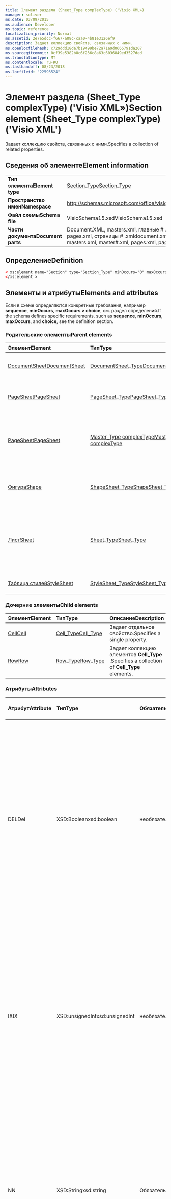 ```yaml
---
title: Элемент раздела (Sheet_Type complexType) ('Visio XML»)
manager: soliver
ms.date: 03/09/2015
ms.audience: Developer
ms.topic: reference
localization_priority: Normal
ms.assetid: 2e7e5dcc-f667-a08c-caa0-4b81e3126ef9
description: Задает коллекцию свойств, связанных с ними.
ms.openlocfilehash: c729ddd18da7b19499be72a71a9d0666791da207
ms.sourcegitcommit: 0cf39e5382b8c6f236c8a63c6036849ed3527ded
ms.translationtype: MT
ms.contentlocale: ru-RU
ms.lasthandoff: 08/23/2018
ms.locfileid: "22593524"
---
```

# <a name="section-element-sheettype-complextype-visio-xml"></a><span data-ttu-id="269ec-103">Элемент раздела (Sheet_Type complexType) ('Visio XML»)</span><span class="sxs-lookup"><span data-stu-id="269ec-103">Section element (Sheet_Type complexType) ('Visio XML')</span></span>

<span data-ttu-id="269ec-104">Задает коллекцию свойств, связанных с ними.</span><span class="sxs-lookup"><span data-stu-id="269ec-104">Specifies a collection of related properties.</span></span>
  
## <a name="element-information"></a><span data-ttu-id="269ec-105">Сведения об элементе</span><span class="sxs-lookup"><span data-stu-id="269ec-105">Element information</span></span>

|||
|:-----|:-----|
|<span data-ttu-id="269ec-106">**Тип элемента**</span><span class="sxs-lookup"><span data-stu-id="269ec-106">**Element type**</span></span> <br/> |[<span data-ttu-id="269ec-107">Section_Type</span><span class="sxs-lookup"><span data-stu-id="269ec-107">Section_Type</span></span>](section_type-complextypevisio-xml.md) <br/> |
|<span data-ttu-id="269ec-108">**Пространство имен**</span><span class="sxs-lookup"><span data-stu-id="269ec-108">**Namespace**</span></span> <br/> |http://schemas.microsoft.com/office/visio/2012/main  <br/> |
|<span data-ttu-id="269ec-109">**Файл схемы**</span><span class="sxs-lookup"><span data-stu-id="269ec-109">**Schema file**</span></span> <br/> |<span data-ttu-id="269ec-110">VisioSchema15.xsd</span><span class="sxs-lookup"><span data-stu-id="269ec-110">VisioSchema15.xsd</span></span>  <br/> |
|<span data-ttu-id="269ec-111">**Части документа**</span><span class="sxs-lookup"><span data-stu-id="269ec-111">**Document parts**</span></span> <br/> |<span data-ttu-id="269ec-112">Document.XML, masters.xml, главные # .xml, pages.xml, страницы # .xml</span><span class="sxs-lookup"><span data-stu-id="269ec-112">document.xml, masters.xml, master#.xml, pages.xml, page#.xml</span></span>  <br/> |
   
## <a name="definition"></a><span data-ttu-id="269ec-113">Определение</span><span class="sxs-lookup"><span data-stu-id="269ec-113">Definition</span></span>

```XML
< xs:element name="Section" type="Section_Type" minOccurs="0" maxOccurs="unbounded" >
</xs:element >
```

## <a name="elements-and-attributes"></a><span data-ttu-id="269ec-114">Элементы и атрибуты</span><span class="sxs-lookup"><span data-stu-id="269ec-114">Elements and attributes</span></span>

<span data-ttu-id="269ec-115">Если в схеме определяются конкретные требования, например **sequence**, **minOccurs**, **maxOccurs** и **choice**, см. раздел определений.</span><span class="sxs-lookup"><span data-stu-id="269ec-115">If the schema defines specific requirements, such as **sequence**, **minOccurs**, **maxOccurs**, and **choice**, see the definition section.</span></span> 
  
### <a name="parent-elements"></a><span data-ttu-id="269ec-116">Родительские элементы</span><span class="sxs-lookup"><span data-stu-id="269ec-116">Parent elements</span></span>

|<span data-ttu-id="269ec-117">**Элемент**</span><span class="sxs-lookup"><span data-stu-id="269ec-117">**Element**</span></span>|<span data-ttu-id="269ec-118">**Тип**</span><span class="sxs-lookup"><span data-stu-id="269ec-118">**Type**</span></span>|<span data-ttu-id="269ec-119">**Описание**</span><span class="sxs-lookup"><span data-stu-id="269ec-119">**Description**</span></span>|
|:-----|:-----|:-----|
|[<span data-ttu-id="269ec-120">DocumentSheet</span><span class="sxs-lookup"><span data-stu-id="269ec-120">DocumentSheet</span></span>](documentsheet-element-visiodocument_type-complextypevisio-xml.md) <br/> |[<span data-ttu-id="269ec-121">DocumentSheet_Type</span><span class="sxs-lookup"><span data-stu-id="269ec-121">DocumentSheet_Type</span></span>](documentsheet_type-complextypevisio-xml.md) <br/> |<span data-ttu-id="269ec-122">Задает свойства документа.</span><span class="sxs-lookup"><span data-stu-id="269ec-122">Specifies properties of a drawing.</span></span>  <br/> |
|[<span data-ttu-id="269ec-123">PageSheet</span><span class="sxs-lookup"><span data-stu-id="269ec-123">PageSheet</span></span>](pagesheet-element-page_type-complextypevisio-xml.md) <br/> |[<span data-ttu-id="269ec-124">PageSheet_Type</span><span class="sxs-lookup"><span data-stu-id="269ec-124">PageSheet_Type</span></span>](pagesheet_type-complextypevisio-xml.md) <br/> |<span data-ttu-id="269ec-125">Задает свойства страницы в документе.</span><span class="sxs-lookup"><span data-stu-id="269ec-125">Specifies the properties of a page in a drawing.</span></span>  <br/> |
|[<span data-ttu-id="269ec-126">PageSheet</span><span class="sxs-lookup"><span data-stu-id="269ec-126">PageSheet</span></span>](pagesheet-element-master_type-complextypevisio-xml.md) <br/> |[<span data-ttu-id="269ec-127">Master_Type complexType</span><span class="sxs-lookup"><span data-stu-id="269ec-127">Master_Type complexType</span></span>](master_type-complextypevisio-xml.md) <br/> |<span data-ttu-id="269ec-128">Задает свойства страницы рисунка, связанного с шаблоном.</span><span class="sxs-lookup"><span data-stu-id="269ec-128">Specifies the properties of the drawing page associated with the master.</span></span>  <br/> |
|[<span data-ttu-id="269ec-129">Фигура</span><span class="sxs-lookup"><span data-stu-id="269ec-129">Shape</span></span>](shape-element-shapes_type-complextypevisio-xml.md) <br/> |[<span data-ttu-id="269ec-130">ShapeSheet_Type</span><span class="sxs-lookup"><span data-stu-id="269ec-130">ShapeSheet_Type</span></span>](shapesheet_type-complextypevisio-xml.md) <br/> |<span data-ttu-id="269ec-131">Задает набор свойств, связанных с фигурой.</span><span class="sxs-lookup"><span data-stu-id="269ec-131">Specifies a collection of properties associated with a shape.</span></span>  <br/> |
|[<span data-ttu-id="269ec-132">Лист</span><span class="sxs-lookup"><span data-stu-id="269ec-132">Sheet</span></span>](shape-element-shapes_type-complextypevisio-xml.md) <br/> |[<span data-ttu-id="269ec-133">Sheet_Type</span><span class="sxs-lookup"><span data-stu-id="269ec-133">Sheet_Type</span></span>](sheet_type-complextypevisio-xml.md) <br/> |<span data-ttu-id="269ec-134">Задает набор свойств, связанных с стиль, документа, размеры страницы или фигуры.</span><span class="sxs-lookup"><span data-stu-id="269ec-134">Specifies a collection of properties associated with a style, drawing, drawing page, or shape.</span></span>  <br/> |
|[<span data-ttu-id="269ec-135">Таблица стилей</span><span class="sxs-lookup"><span data-stu-id="269ec-135">StyleSheet</span></span>](stylesheet-element-stylesheets_type-complextypevisio-xml.md) <br/> |[<span data-ttu-id="269ec-136">StyleSheet_Type</span><span class="sxs-lookup"><span data-stu-id="269ec-136">StyleSheet_Type</span></span>](stylesheet_type-complextypevisio-xml.md) <br/> |<span data-ttu-id="269ec-137">Задает таблицу стилей.</span><span class="sxs-lookup"><span data-stu-id="269ec-137">Specifies a style sheet.</span></span>  <br/> |
   
### <a name="child-elements"></a><span data-ttu-id="269ec-138">Дочерние элементы</span><span class="sxs-lookup"><span data-stu-id="269ec-138">Child elements</span></span>

|<span data-ttu-id="269ec-139">**Элемент**</span><span class="sxs-lookup"><span data-stu-id="269ec-139">**Element**</span></span>|<span data-ttu-id="269ec-140">**Тип**</span><span class="sxs-lookup"><span data-stu-id="269ec-140">**Type**</span></span>|<span data-ttu-id="269ec-141">**Описание**</span><span class="sxs-lookup"><span data-stu-id="269ec-141">**Description**</span></span>|
|:-----|:-----|:-----|
|[<span data-ttu-id="269ec-142">Cell</span><span class="sxs-lookup"><span data-stu-id="269ec-142">Cell</span></span>](cell-elementvisio-xml.md) <br/> |[<span data-ttu-id="269ec-143">Cell_Type</span><span class="sxs-lookup"><span data-stu-id="269ec-143">Cell_Type</span></span>](cell_type-complextypevisio-xml.md) <br/> |<span data-ttu-id="269ec-144">Задает отдельное свойство.</span><span class="sxs-lookup"><span data-stu-id="269ec-144">Specifies a single property.</span></span>  <br/> |
|[<span data-ttu-id="269ec-145">Row</span><span class="sxs-lookup"><span data-stu-id="269ec-145">Row</span></span>](http://msdn.microsoft.com/library/c978e3eb-b895-8fb7-e2ba-88c50e57b3db%28Office.15%29.aspx) <br/> |[<span data-ttu-id="269ec-146">Row_Type</span><span class="sxs-lookup"><span data-stu-id="269ec-146">Row_Type</span></span>](row_type-complextypevisio-xml.md) <br/> |<span data-ttu-id="269ec-147">Задает коллекцию элементов **Cell_Type** .</span><span class="sxs-lookup"><span data-stu-id="269ec-147">Specifies a collection of **Cell_Type** elements.</span></span>  <br/> |
   
### <a name="attributes"></a><span data-ttu-id="269ec-148">Атрибуты</span><span class="sxs-lookup"><span data-stu-id="269ec-148">Attributes</span></span>

|<span data-ttu-id="269ec-149">**Атрибут**</span><span class="sxs-lookup"><span data-stu-id="269ec-149">**Attribute**</span></span>|<span data-ttu-id="269ec-150">**Тип**</span><span class="sxs-lookup"><span data-stu-id="269ec-150">**Type**</span></span>|<span data-ttu-id="269ec-151">**Обязательный**</span><span class="sxs-lookup"><span data-stu-id="269ec-151">**Required**</span></span>|<span data-ttu-id="269ec-152">**Описание**</span><span class="sxs-lookup"><span data-stu-id="269ec-152">**Description**</span></span>|<span data-ttu-id="269ec-153">**Возможные значения**</span><span class="sxs-lookup"><span data-stu-id="269ec-153">**Possible values**</span></span>|
|:-----|:-----|:-----|:-----|:-----|
|<span data-ttu-id="269ec-154">DEL</span><span class="sxs-lookup"><span data-stu-id="269ec-154">Del</span></span>  <br/> |<span data-ttu-id="269ec-155">XSD:Boolean</span><span class="sxs-lookup"><span data-stu-id="269ec-155">xsd:boolean</span></span>  <br/> |<span data-ttu-id="269ec-156">необязательный</span><span class="sxs-lookup"><span data-stu-id="269ec-156">optional</span></span>  <br/> |<span data-ttu-id="269ec-157">Указывает, ли удалять коллекции, в противном случае будут унаследованы.</span><span class="sxs-lookup"><span data-stu-id="269ec-157">Specifies whether a collection that would otherwise be inherited has been deleted.</span></span> <span data-ttu-id="269ec-158">Оно должно быть равно 0 или 1.</span><span class="sxs-lookup"><span data-stu-id="269ec-158">It MUST be equal to 0 or 1.</span></span> <span data-ttu-id="269ec-159">Значение 1 указывает, что коллекция не используется и не следует учитывать.</span><span class="sxs-lookup"><span data-stu-id="269ec-159">A value of 1 specifies that the collection is unused and MUST be ignored.</span></span> <span data-ttu-id="269ec-160">Значение 0 указывает, что набор свойств, является допустимым для фигуры.</span><span class="sxs-lookup"><span data-stu-id="269ec-160">A value of 0 specifies that the collection of properties is valid for the shape.</span></span> <span data-ttu-id="269ec-161">Если атрибут **Del** не указан, значение равно 0.</span><span class="sxs-lookup"><span data-stu-id="269ec-161">If the **Del** attribute is not present, the value is 0.</span></span>  <br/> |<span data-ttu-id="269ec-162">Значения типа xsd:boolean.</span><span class="sxs-lookup"><span data-stu-id="269ec-162">Values of the xsd:boolean type.</span></span>  <br/> |
|<span data-ttu-id="269ec-163">IX</span><span class="sxs-lookup"><span data-stu-id="269ec-163">IX</span></span>  <br/> |<span data-ttu-id="269ec-164">XSD:unsignedInt</span><span class="sxs-lookup"><span data-stu-id="269ec-164">xsd:unsignedInt</span></span>  <br/> |<span data-ttu-id="269ec-165">необязательный</span><span class="sxs-lookup"><span data-stu-id="269ec-165">optional</span></span>  <br/> |<span data-ttu-id="269ec-166">Указывает, начинающийся с нуля индекс элемента.</span><span class="sxs-lookup"><span data-stu-id="269ec-166">Specifies the zero-based index of the element.</span></span> <span data-ttu-id="269ec-167">Он должен быть уникальным для всех элементов **Section_Type** с тем же атрибутом **N** содержащего **Sheet_Type**.</span><span class="sxs-lookup"><span data-stu-id="269ec-167">It MUST be unique amongst all of the **Section_Type** elements with the same **N** attribute of the containing **Sheet_Type**.</span></span> <span data-ttu-id="269ec-168">ДОЛЖНО быть больше, чем атрибут **IX** любой предыдущий элемент **Section_Type** с тем же атрибутом **N** содержащего **Sheet_Type**.</span><span class="sxs-lookup"><span data-stu-id="269ec-168">It MUST be greater than the **IX** attribute of any preceding **Section_Type** element with the same **N** attribute of the containing **Sheet_Type**.</span></span>  <br/> |<span data-ttu-id="269ec-169">Значения типа xsd:unsignedInt.</span><span class="sxs-lookup"><span data-stu-id="269ec-169">Values of the xsd:unsignedInt type.</span></span>  <br/> |
|<span data-ttu-id="269ec-170">N</span><span class="sxs-lookup"><span data-stu-id="269ec-170">N</span></span>  <br/> |<span data-ttu-id="269ec-171">XSD:String</span><span class="sxs-lookup"><span data-stu-id="269ec-171">xsd:string</span></span>  <br/> |<span data-ttu-id="269ec-172">Обязательный</span><span class="sxs-lookup"><span data-stu-id="269ec-172">required</span></span>  <br/> |<span data-ttu-id="269ec-173">Задает имя зависящего от языка набор свойств.</span><span class="sxs-lookup"><span data-stu-id="269ec-173">Specifies the language-independent name of the collection of properties.</span></span> <span data-ttu-id="269ec-174">Он должен быть уникальным для всех элементов **Section_Type** **Sheet_Type** элемент-контейнер, если оно не равно «Геометрия».</span><span class="sxs-lookup"><span data-stu-id="269ec-174">It MUST be unique amongst all of the **Section_Type** elements of the containing **Sheet_Type** element, unless it is equal to "Geometry".</span></span> <span data-ttu-id="269ec-175">Он должен быть равен подзаголовка в **разделах**.</span><span class="sxs-lookup"><span data-stu-id="269ec-175">It MUST be equal to a subheading in **Sections**.</span></span>  <br/> |<span data-ttu-id="269ec-176">Значения типа xsd:string.</span><span class="sxs-lookup"><span data-stu-id="269ec-176">Values of the xsd:string type.</span></span>  <br/> |
   
### <a name="remarks"></a><span data-ttu-id="269ec-177">Замечания</span><span class="sxs-lookup"><span data-stu-id="269ec-177">Remarks</span></span>

<span data-ttu-id="269ec-178">Атрибут **N** элемента в этом **разделе** должен быть один из ограниченный набор значений, которые соответствуют ячейки **таблицы свойств фигуры** .</span><span class="sxs-lookup"><span data-stu-id="269ec-178">The **N** attribute of this **Section** element must be one of a limited set of values that correspond to **ShapeSheet** cells.</span></span> <span data-ttu-id="269ec-179">Обратитесь к таблице ниже для определения значений атрибутов **N** , разрешенных для элемента в этом **разделе** .</span><span class="sxs-lookup"><span data-stu-id="269ec-179">Refer to the table below to determine the values of the **N** attribute that are permitted for this **Section** element.</span></span> 
  
|<span data-ttu-id="269ec-180">**Значение**</span><span class="sxs-lookup"><span data-stu-id="269ec-180">**Value**</span></span>|<span data-ttu-id="269ec-181">**Описание**</span><span class="sxs-lookup"><span data-stu-id="269ec-181">**Description**</span></span>|<span data-ttu-id="269ec-182">**Дополнительные сведения**</span><span class="sxs-lookup"><span data-stu-id="269ec-182">**More information**</span></span>|
|:-----|:-----|:-----|
|<span data-ttu-id="269ec-183">Actions</span><span class="sxs-lookup"><span data-stu-id="269ec-183">Actions</span></span>  <br/> |<span data-ttu-id="269ec-184">Набор свойств, которые используются для вычисления.</span><span class="sxs-lookup"><span data-stu-id="269ec-184">A collection of properties that are used for formula evaluation.</span></span> <span data-ttu-id="269ec-185">Она должна иметь **ShapeSheet_Type** или **PageSheet_Type** родительского элемента.</span><span class="sxs-lookup"><span data-stu-id="269ec-185">It MUST have a **ShapeSheet_Type** or **PageSheet_Type** parent element.</span></span>  <br/> |[<span data-ttu-id="269ec-186">Раздел "Действия"</span><span class="sxs-lookup"><span data-stu-id="269ec-186">Actions Section</span></span>](actions-section.md) <br/> |
|<span data-ttu-id="269ec-187">ActionTag</span><span class="sxs-lookup"><span data-stu-id="269ec-187">ActionTag</span></span>  <br/> |<span data-ttu-id="269ec-188">Набор свойств, которые используются для вычисления только.</span><span class="sxs-lookup"><span data-stu-id="269ec-188">A collection of properties that are used for formula evaluation only.</span></span> <span data-ttu-id="269ec-189">Она должна иметь **ShapeSheet_Type** или **PageSheet_Type** родительского элемента.</span><span class="sxs-lookup"><span data-stu-id="269ec-189">It MUST have a **ShapeSheet_Type** or **PageSheet_Type** parent element.</span></span>  <br/> |[<span data-ttu-id="269ec-190">Раздел "Теги действий"</span><span class="sxs-lookup"><span data-stu-id="269ec-190">Action Tag Section</span></span>](action-tag-section.md) <br/> |
|<span data-ttu-id="269ec-191">Подключения</span><span class="sxs-lookup"><span data-stu-id="269ec-191">Connections</span></span>  <br/> |<span data-ttu-id="269ec-192">Набор свойств, которые используются для вычисления только.</span><span class="sxs-lookup"><span data-stu-id="269ec-192">A collection of properties that are used for formula evaluation only.</span></span> <span data-ttu-id="269ec-193">Она должна иметь **ShapeSheet_Type** родительского элемента.</span><span class="sxs-lookup"><span data-stu-id="269ec-193">It MUST have a **ShapeSheet_Type** parent element.</span></span>  <br/> ||
|<span data-ttu-id="269ec-194">Элементы управления</span><span class="sxs-lookup"><span data-stu-id="269ec-194">Controls</span></span>  <br/> |<span data-ttu-id="269ec-195">Набор свойств, которые используются для вычисления только.</span><span class="sxs-lookup"><span data-stu-id="269ec-195">A collection of properties that are used for formula evaluation only.</span></span> <span data-ttu-id="269ec-196">Она должна иметь **ShapeSheet_Type** родительского элемента.</span><span class="sxs-lookup"><span data-stu-id="269ec-196">It MUST have a **ShapeSheet_Type** parent element.</span></span>  <br/> |[<span data-ttu-id="269ec-197">Раздел "Элементы управления"</span><span class="sxs-lookup"><span data-stu-id="269ec-197">Controls Section</span></span>](controls-section.md) <br/> |
|<span data-ttu-id="269ec-198">Гиперссылка</span><span class="sxs-lookup"><span data-stu-id="269ec-198">Hyperlink</span></span>  <br/> |<span data-ttu-id="269ec-199">Коллекция связанных свойств, которые задают гиперссылки фигуры.</span><span class="sxs-lookup"><span data-stu-id="269ec-199">A collection of related properties that specify the shape hyperlinks.</span></span> <span data-ttu-id="269ec-200">Она должна иметь **ShapeSheet_Type** родительского элемента.</span><span class="sxs-lookup"><span data-stu-id="269ec-200">It MUST have a **ShapeSheet_Type** parent element.</span></span>  <br/> |[<span data-ttu-id="269ec-201">Раздел "Гиперссылки"</span><span class="sxs-lookup"><span data-stu-id="269ec-201">Hyperlinks Section</span></span>](hyperlinks-section.md) <br/> |
|<span data-ttu-id="269ec-202">ShapeData</span><span class="sxs-lookup"><span data-stu-id="269ec-202">ShapeData</span></span>  <br/> |<span data-ttu-id="269ec-203">Коллекция связанных свойств, которые определяют данные фигуры.</span><span class="sxs-lookup"><span data-stu-id="269ec-203">A collection of related properties that specify the shape data.</span></span> <span data-ttu-id="269ec-204">Она должна иметь **ShapeSheet_Type** родительского элемента.</span><span class="sxs-lookup"><span data-stu-id="269ec-204">It MUST have a **ShapeSheet_Type** parent element.</span></span>  <br/> |[<span data-ttu-id="269ec-205">Раздел "Данные фигуры"</span><span class="sxs-lookup"><span data-stu-id="269ec-205">Shape Data Section</span></span>](shape-data-section.md) <br/> |
|<span data-ttu-id="269ec-206">Пользователь</span><span class="sxs-lookup"><span data-stu-id="269ec-206">User</span></span>  <br/> |<span data-ttu-id="269ec-207">Набор свойств, которые используются для вычисления.</span><span class="sxs-lookup"><span data-stu-id="269ec-207">A collection of properties that are used for formula evaluation.</span></span> <span data-ttu-id="269ec-208">Она должна иметь **DocumentSheet_Type**, **PageSheet_Type**или **ShapeSheet_Type** родительского элемента.</span><span class="sxs-lookup"><span data-stu-id="269ec-208">It MUST have a **DocumentSheet_Type**, **PageSheet_Type**, or **ShapeSheet_Type** parent element.</span></span>  <br/> |[<span data-ttu-id="269ec-209">Раздел "Пользовательские ячейки"</span><span class="sxs-lookup"><span data-stu-id="269ec-209">User-defined Cells Section</span></span>](user-defined-cells-section.md) <br/> |
   
<span data-ttu-id="269ec-210">Атрибут **IX** элемента в этом **разделе** должен быть один из ограниченный набор значений, которые соответствуют ячейки **таблицы свойств фигуры** .</span><span class="sxs-lookup"><span data-stu-id="269ec-210">The **IX** attribute of this **Section** element must be one of a limited set of values that correspond to **ShapeSheet** cells.</span></span> <span data-ttu-id="269ec-211">Обратитесь к таблице ниже для определения значений атрибутов **IX** , разрешенных для элемента в этом **разделе** .</span><span class="sxs-lookup"><span data-stu-id="269ec-211">Refer to the table below to determine the values of the **IX** attribute that are permitted for this **Section** element.</span></span> 
  
|<span data-ttu-id="269ec-212">**Значение**</span><span class="sxs-lookup"><span data-stu-id="269ec-212">**Value**</span></span>|<span data-ttu-id="269ec-213">**Описание**</span><span class="sxs-lookup"><span data-stu-id="269ec-213">**Description**</span></span>|<span data-ttu-id="269ec-214">**Дополнительные сведения**</span><span class="sxs-lookup"><span data-stu-id="269ec-214">**More information**</span></span>|
|:-----|:-----|:-----|
|<span data-ttu-id="269ec-215">Annotation</span><span class="sxs-lookup"><span data-stu-id="269ec-215">Annotation</span></span>  <br/> |<span data-ttu-id="269ec-216">Набор свойств, которые содержат сведения о комментарии, вставляется на страницу документа.</span><span class="sxs-lookup"><span data-stu-id="269ec-216">A collection of properties that contain information about comments inserted into a document page.</span></span>  <br/> |[<span data-ttu-id="269ec-217">Раздел "Примечание"</span><span class="sxs-lookup"><span data-stu-id="269ec-217">Annotation Section</span></span>](annotation-section.md) <br/> |
|<span data-ttu-id="269ec-218">Знак</span><span class="sxs-lookup"><span data-stu-id="269ec-218">Character</span></span>  <br/> |<span data-ttu-id="269ec-219">Коллекция связанных свойств, которые задают свойства символ текста фигуры.</span><span class="sxs-lookup"><span data-stu-id="269ec-219">A collection of related properties that specify the character properties of the text of a shape.</span></span> <span data-ttu-id="269ec-220">Она должна иметь родительский элемент **ShapeSheet_Type** или **StyleSheet_Type** родительского элемента.</span><span class="sxs-lookup"><span data-stu-id="269ec-220">It MUST have a **ShapeSheet_Type** parent element or a **StyleSheet_Type** parent element.</span></span>  <br/> |[<span data-ttu-id="269ec-221">Раздел "Символ"</span><span class="sxs-lookup"><span data-stu-id="269ec-221">Character Section</span></span>](character-section.md) <br/> |
|<span data-ttu-id="269ec-222">Подключения</span><span class="sxs-lookup"><span data-stu-id="269ec-222">Connections</span></span>  <br/> |<span data-ttu-id="269ec-223">Набор свойств, которые используются для вычисления только.</span><span class="sxs-lookup"><span data-stu-id="269ec-223">A collection of properties that are used for formula evaluation only.</span></span> <span data-ttu-id="269ec-224">Она должна иметь **ShapeSheet_Type** родительского элемента.</span><span class="sxs-lookup"><span data-stu-id="269ec-224">It MUST have a **ShapeSheet_Type** parent element.</span></span>  <br/> |[<span data-ttu-id="269ec-225">Раздел "Точки соединения"</span><span class="sxs-lookup"><span data-stu-id="269ec-225">Connection Points Section</span></span>](connection-points-section.md) <br/> |
|<span data-ttu-id="269ec-226">Поле</span><span class="sxs-lookup"><span data-stu-id="269ec-226">Field</span></span>  <br/> |<span data-ttu-id="269ec-227">Коллекция связанных свойств, которые задают текстовых полей фигуры.</span><span class="sxs-lookup"><span data-stu-id="269ec-227">A collection of related properties that specify the text fields of a shape.</span></span> <span data-ttu-id="269ec-228">Она должна иметь **ShapeSheet_Type** родительского элемента.</span><span class="sxs-lookup"><span data-stu-id="269ec-228">It MUST have a **ShapeSheet_Type** parent element.</span></span>  <br/> |[<span data-ttu-id="269ec-229">Раздел "Текстовые поля"</span><span class="sxs-lookup"><span data-stu-id="269ec-229">Text Fields Section</span></span>](text-fields-section.md) <br/> |
|<span data-ttu-id="269ec-230">FillGradient</span><span class="sxs-lookup"><span data-stu-id="269ec-230">FillGradient</span></span>  <br/> |<span data-ttu-id="269ec-231">Набор свойств, которые задают градиентные цвета заливки фигуры.</span><span class="sxs-lookup"><span data-stu-id="269ec-231">A collection of properties that specify the fill color gradient of a shape.</span></span> <span data-ttu-id="269ec-232">Она должна иметь **ShapeSheet_Type** или **StyleSheet_Type** родительского элемента.</span><span class="sxs-lookup"><span data-stu-id="269ec-232">It MUST have a **ShapeSheet_Type** or **StyleSheet_Type** parent element.</span></span>  <br/> |[<span data-ttu-id="269ec-233">Раздел "Градиентная заливка"</span><span class="sxs-lookup"><span data-stu-id="269ec-233">Fill Gradient Section</span></span>](fill-gradient-section.md) <br/> |
|<span data-ttu-id="269ec-234">Геометрия</span><span class="sxs-lookup"><span data-stu-id="269ec-234">Geometry</span></span>  <br/> |<span data-ttu-id="269ec-235">Коллекция связанных свойств, которые задают визуализации геометрии.</span><span class="sxs-lookup"><span data-stu-id="269ec-235">A collection of related properties that specify the geometry visualization.</span></span> <span data-ttu-id="269ec-236">Она должна иметь **ShapeSheet_Type** родительского элемента.</span><span class="sxs-lookup"><span data-stu-id="269ec-236">It MUST have a **ShapeSheet_Type** parent element.</span></span> <span data-ttu-id="269ec-237">Первый **Row_Type** дочерний элемент этого элемента должно иметь тип MoveTo, RelMoveTo, эллипс или InfiniteLine.</span><span class="sxs-lookup"><span data-stu-id="269ec-237">The first **Row_Type** child element of this element MUST be of type MoveTo, RelMoveTo, Ellipse, or InfiniteLine.</span></span>  <br/> |[<span data-ttu-id="269ec-238">Раздел "Геометрия"</span><span class="sxs-lookup"><span data-stu-id="269ec-238">Geometry Section</span></span>](geometry-section.md) <br/> |
|<span data-ttu-id="269ec-239">Слои</span><span class="sxs-lookup"><span data-stu-id="269ec-239">Layers</span></span>  <br/> |<span data-ttu-id="269ec-240">Набор свойств, которые все слои, определенные на странице документа.</span><span class="sxs-lookup"><span data-stu-id="269ec-240">A collection of properties that show all layers defined on a drawing page.</span></span> <span data-ttu-id="269ec-241">Это должен быть дочерний элемент **PageSheet_Type** .</span><span class="sxs-lookup"><span data-stu-id="269ec-241">It MUST be the child of a **PageSheet_Type** element.</span></span>  <br/> |[<span data-ttu-id="269ec-242">Раздел "Слои"</span><span class="sxs-lookup"><span data-stu-id="269ec-242">Layers Section</span></span>](layers-section.md) <br/> |
|<span data-ttu-id="269ec-243">Градиентные строки</span><span class="sxs-lookup"><span data-stu-id="269ec-243">Line Gradient</span></span>  <br/> |<span data-ttu-id="269ec-244">Коллекция связанных свойств, которые задают строки градиента фигуры.</span><span class="sxs-lookup"><span data-stu-id="269ec-244">A collection of related properties that specify the line color gradient of a shape.</span></span> <span data-ttu-id="269ec-245">Она должна иметь **ShapeSheet_Type** или **StyleSheet_Type** родительского элемента.</span><span class="sxs-lookup"><span data-stu-id="269ec-245">It MUST have a **ShapeSheet_Type** or **StyleSheet_Type** parent element.</span></span>  <br/> |[<span data-ttu-id="269ec-246">Раздел "Градиентная линия"</span><span class="sxs-lookup"><span data-stu-id="269ec-246">Line Gradient Section</span></span>](line-gradient-section.md) <br/> |
|<span data-ttu-id="269ec-247">Абзац</span><span class="sxs-lookup"><span data-stu-id="269ec-247">Paragraph</span></span>  <br/> |<span data-ttu-id="269ec-248">Коллекция связанных свойств, которые задают свойств абзаца текста фигуры.</span><span class="sxs-lookup"><span data-stu-id="269ec-248">A collection of related properties that specify the paragraph properties of the text of a shape.</span></span> <span data-ttu-id="269ec-249">Она должна иметь родительский элемент **ShapeSheet_Type** или **StyleSheet_Type** родительского элемента.</span><span class="sxs-lookup"><span data-stu-id="269ec-249">It MUST have a **ShapeSheet_Type** parent element or a **StyleSheet_Type** parent element.</span></span>  <br/> |[<span data-ttu-id="269ec-250">Раздел "Абзац"</span><span class="sxs-lookup"><span data-stu-id="269ec-250">Paragraph Section</span></span>](paragraph-section.md) <br/> |
|<span data-ttu-id="269ec-251">Редактор</span><span class="sxs-lookup"><span data-stu-id="269ec-251">Reviewer</span></span>  <br/> |<span data-ttu-id="269ec-252">Набор свойств, которые используются для вычисления.</span><span class="sxs-lookup"><span data-stu-id="269ec-252">A collection of properties that are used for formula evaluation.</span></span> <span data-ttu-id="269ec-253">Она должна иметь **DocumentSheet_Type** родительского элемента.</span><span class="sxs-lookup"><span data-stu-id="269ec-253">It MUST have a **DocumentSheet_Type** parent element.</span></span>  <br/> |[<span data-ttu-id="269ec-254">Раздел "Рецензент"</span><span class="sxs-lookup"><span data-stu-id="269ec-254">Reviewer Section</span></span>](reviewer-section.md) <br/> |
|<span data-ttu-id="269ec-255">Нуля</span><span class="sxs-lookup"><span data-stu-id="269ec-255">Scratch</span></span>  <br/> |<span data-ttu-id="269ec-256">Набор свойств, которые используются для вычисления.</span><span class="sxs-lookup"><span data-stu-id="269ec-256">A collection of properties that are used for formula evaluation.</span></span> <span data-ttu-id="269ec-257">Она должна иметь **DocumentSheet_Type**, **PageSheet_Type**или **ShapeSheet_Type** родительского элемента.</span><span class="sxs-lookup"><span data-stu-id="269ec-257">It MUST have a **DocumentSheet_Type**, **PageSheet_Type**, or **ShapeSheet_Type** parent element.</span></span>  <br/> |[<span data-ttu-id="269ec-258">Раздел "Вспомогательный"</span><span class="sxs-lookup"><span data-stu-id="269ec-258">Scratch Section</span></span>](scratch-section.md) <br/> |
|<span data-ttu-id="269ec-259">Вкладки</span><span class="sxs-lookup"><span data-stu-id="269ec-259">Tabs</span></span>  <br/> |<span data-ttu-id="269ec-260">Коллекция связанных свойств, которые задают свойства вкладки текста фигуры.</span><span class="sxs-lookup"><span data-stu-id="269ec-260">A collection of related properties that specify the tabs properties of the text of a shape.</span></span> <span data-ttu-id="269ec-261">Она должна иметь родительский элемент **ShapeSheet_Type** или **StyleSheet_Type** родительского элемента.</span><span class="sxs-lookup"><span data-stu-id="269ec-261">It MUST have a **ShapeSheet_Type** parent element or a **StyleSheet_Type** parent element.</span></span>  <br/> |[<span data-ttu-id="269ec-262">Раздел "Вкладки"</span><span class="sxs-lookup"><span data-stu-id="269ec-262">Tabs Section</span></span>](tabs-section.md) <br/> |
   

